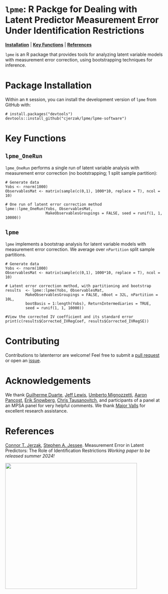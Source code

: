 # `lpme`:  R Packge for Dealing with Latent Predictor Measurement Error Under Identification Restrictions
[**Installation**](#installation)
| [**Key Functions**](#keyfxns)
| [**References**](#references)

`lpme` is an R package that provides tools for analyzing latent variable models with measurement error correction, using bootstrapping techniques for inference.

# Package Installation<a id="installation"></a>
Within an `R` session, you can install the development version of `lpme` from GitHub with:
```
# install.packages("devtools") 
devtools::install_github("cjerzak/lpme/lpme-software")
```

# Key Functions<a id="keyfxns"></a>
## `lpme_OneRun`
`lpme_OneRun` performs a single run of latent variable analysis with measurement error correction (no bootstrapping; 1 split sample partition): 
```
# Generate data 
Yobs <- rnorm(1000)
ObservablesMat <- matrix(sample(c(0,1), 1000*10, replace = T), ncol = 10)

# One run of latent error correction method 
lpme::lpme_OneRun(Yobs, ObservablesMat, 
                  MakeObservablesGroupings = FALSE, seed = runif(1, 1, 10000))
```

## `lpme`
`lpme` implements a bootstrap analysis for latent variable models with measurement error correction. We average over `nPartition` split sample partitions. 
```
# Generate data 
Yobs <- rnorm(1000)
ObservablesMat <- matrix(sample(c(0,1), 1000*10, replace = T), ncol = 10)

# Latent error correction method, with partitioning and bootstrap 
results  <- lpme::lpme(Yobs, ObservablesMat, 
	     MakeObservablesGroupings = FALSE, nBoot = 32L, nPartition = 10L,
	     bootBasis = 1:length(Yobs), ReturnIntermediaries = TRUE,
	     seed = runif(1, 1, 10000)) 
		 
#View the corrected IV coefficient and its standard error
print(c(results$Corrected_IVRegCoef, results$Corrected_IVRegSE))
```

# Contributing
Contributions to latenterror are welcome! Feel free to submit a [pull request](https://github.com/cjerzak/latenterror-software/pulls) or open an [issue](https://github.com/cjerzak/latenterror/issues).

# Acknowledgements 
We thank [Guilherme Duarte](https://duarteguilherme.github.io/), [Jeff Lewis](https://polisci.ucla.edu/person/jeffrey-b-lewis/), [Umberto Mignozzetti](https://umbertomig.com/), [Aaron Pancost](https://sites.google.com/site/aaronpancost/), [Erik Snowberg](https://eriksnowberg.com/), [Chris Tausanovitch](https://ctausanovitch.com/), and participants of a panel at an MPSA panel for very helpful comments. We thank [Major Valls](https://www.linkedin.com/in/major-valls-39b6b9229/) for excellent research assistance.

# References<a id="references"></a>
[Connor T. Jerzak](https://github.com/cjerzak), [Stephen A. Jessee](https://github.com/sjessee). Measurement Error in Latent Predictors: The Role of Identification Restrictions *Working paper to be released summer 2024!*

[<img src="https://connorjerzak.com/wp-content/uploads/2024/08/LatentErrorViz.png" width="420" height="400">](https://connorjerzak.com/)
